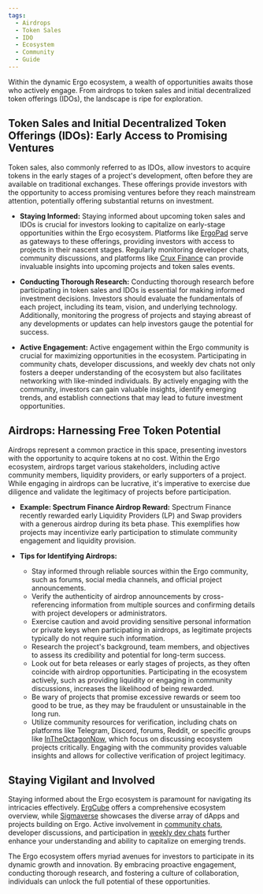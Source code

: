 ```yaml
---
tags:
  - Airdrops
  - Token Sales
  - IDO
  - Ecosystem
  - Community
  - Guide
---
```


Within the dynamic Ergo ecosystem, a wealth of opportunities awaits those who actively engage. From airdrops to token sales and initial decentralized token offerings (IDOs), the landscape is ripe for exploration. 


## Token Sales and Initial Decentralized Token Offerings (IDOs): Early Access to Promising Ventures

Token sales, also commonly referred to as IDOs, allow investors to acquire tokens in the early stages of a project's development, often before they are available on traditional exchanges. These offerings provide investors with the opportunity to access promising ventures before they reach mainstream attention, potentially offering substantial returns on investment.

- **Staying Informed:**
  Staying informed about upcoming token sales and IDOs is crucial for investors looking to capitalize on early-stage opportunities within the Ergo ecosystem. Platforms like [ErgoPad](https://ergopad.io/) serve as gateways to these offerings, providing investors with access to projects in their nascent stages. Regularly monitoring developer chats, community discussions, and platforms like [Crux Finance](https://cruxfinance.io/) can provide invaluable insights into upcoming projects and token sales events.

- **Conducting Thorough Research:**
  Conducting thorough research before participating in token sales and IDOs is essential for making informed investment decisions. Investors should evaluate the fundamentals of each project, including its team, vision, and underlying technology. Additionally, monitoring the progress of projects and staying abreast of any developments or updates can help investors gauge the potential for success.

- **Active Engagement:**
  Active engagement within the Ergo community is crucial for maximizing opportunities in the ecosystem. Participating in community chats, developer discussions, and weekly dev chats not only fosters a deeper understanding of the ecosystem but also facilitates networking with like-minded individuals. By actively engaging with the community, investors can gain valuable insights, identify emerging trends, and establish connections that may lead to future investment opportunities.


## Airdrops: Harnessing Free Token Potential

Airdrops represent a common practice in this space, presenting investors with the opportunity to acquire tokens at no cost. Within the Ergo ecosystem, airdrops target various stakeholders, including active community members, liquidity providers, or early supporters of a project. While engaging in airdrops can be lucrative, it's imperative to exercise due diligence and validate the legitimacy of projects before participation.

- **Example: Spectrum Finance Airdrop Reward:**
  Spectrum Finance recently rewarded early Liquidity Providers (LP) and Swap providers with a generous airdrop during its beta phase. This exemplifies how projects may incentivize early participation to stimulate community engagement and liquidity provision.

- **Tips for Identifying Airdrops:**
  - Stay informed through reliable sources within the Ergo community, such as forums, social media channels, and official project announcements.
  - Verify the authenticity of airdrop announcements by cross-referencing information from multiple sources and confirming details with project developers or administrators.
  - Exercise caution and avoid providing sensitive personal information or private keys when participating in airdrops, as legitimate projects typically do not require such information.
  - Research the project's background, team members, and objectives to assess its credibility and potential for long-term success.
  - Look out for beta releases or early stages of projects, as they often coincide with airdrop opportunities. Participating in the ecosystem actively, such as providing liquidity or engaging in community discussions, increases the likelihood of being rewarded.
  - Be wary of projects that promise excessive rewards or seem too good to be true, as they may be fraudulent or unsustainable in the long run.
  - Utilize community resources for verification, including chats on platforms like Telegram, Discord, forums, Reddit, or specific groups like [InTheOctagonNow](https://t.me/InTheOctagonNow), which focus on discussing ecosystem projects critically. Engaging with the community provides valuable insights and allows for collective verification of project legitimacy.


## Staying Vigilant and Involved

Staying informed about the Ergo ecosystem is paramount for navigating its intricacies effectively. [ErgCube](https://ergcube.com/) offers a comprehensive ecosystem overview, while [Sigmaverse](https://sigmaverse.io/) showcases the diverse array of dApps and projects building on Ergo. Active involvement in [community chats](#), developer discussions, and participation in [weekly dev chats](#) further enhance your understanding and ability to capitalize on emerging trends.

The Ergo ecosystem offers myriad avenues for investors to participate in its dynamic growth and innovation. By embracing proactive engagement, conducting thorough research, and fostering a culture of collaboration, individuals can unlock the full potential of these opportunities.
